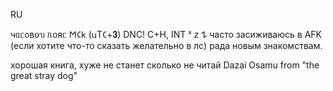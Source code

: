 RU

чᥲᥴ᧐ʙ᧐ᥔ ᥰ᧐яᥴ 𐌑𑀝𐌺 (𐌵T𑀝+𝟑)
DNC! C+H, INT ᶻ 𝗓 𐰁
часто засиживаюсь в AFK (если хотите что-то сказать желательно в лс)
рада новым знакомствам.

хорошая книга, хуже не станет сколько не читай
Dazai Osamu from "the great stray dog"